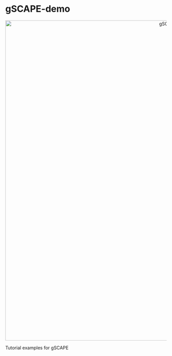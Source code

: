 # gSCAPE-demo

<div align="center">
    <img width=1000 src="https://github.com/Geodels/gSCAPE-demo/blob/master/earth/images/gscape.png" alt="gSCAPE" title="gSCAPE Earth"</img>
</div>

Tutorial examples for gSCAPE
